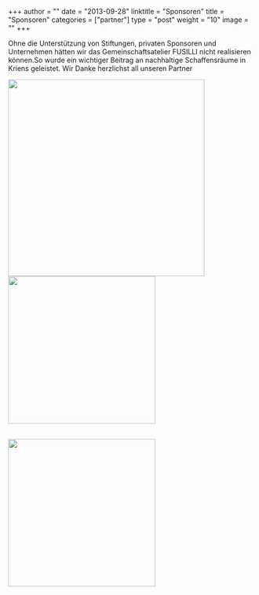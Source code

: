 +++
author = ""
date = "2013-09-28"
linktitle = "Sponsoren"
title = "Sponsoren"
categories = ["partner"]
type = "post"
weight = "10"
image = ""
+++

Ohne die Unterstützung von Stiftungen, privaten Sponsoren und Unternehmen hätten wir das Gemeinschaftsatelier FUSILLI nicht realisieren können.So wurde ein wichtiger Beitrag an nachhaltige Schaffensräume in Kriens geleistet. Wir Danke herzlichst all unseren Partner



<img src="/img/partner/sponsoren/mr.jpg" style="margin-right: 100px;" width=400; lenght=300;  /><img src="/img/partner/sponsoren/hc.gif" width=300; lenght=300;  />
<br>
<br>

<img src="/img/partner/sponsoren/ar.jpg" style="margin-right: 150px;" width=300; lenght=300; /><img src="" />


